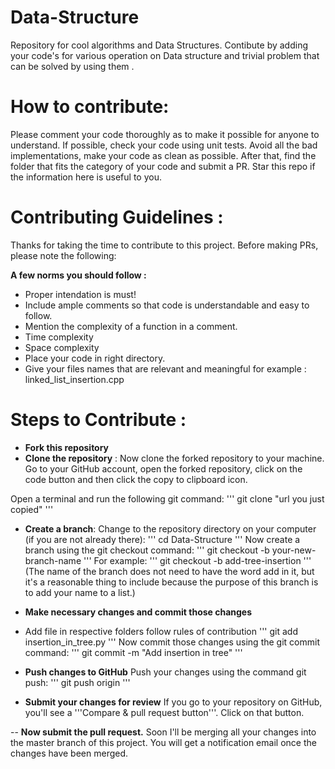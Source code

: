 # Data-Structure
Repository for cool algorithms and Data Structures. Contibute  by adding your code's for various operation on Data structure and trivial problem that can be solved by using them .

# How to contribute:
Please comment your code thoroughly as to make it possible for anyone to understand. If possible, check your code using unit tests. Avoid all the bad implementations, make your code as clean as possible. After that, find the folder that fits the category of your code and submit a PR. Star this repo if the information here is useful to you.

# Contributing Guidelines :
Thanks for taking the time to contribute to this project. Before making PRs, please note the following:

**A few norms you should follow :**
- Proper intendation is must!
- Include ample comments so that code is understandable and easy to follow.
- Mention the complexity of a function in a comment.
- Time complexity 
- Space complexity 
- Place your code in right directory.
- Give your files names that are relevant and meaningful for example : linked_list_insertion.cpp 

# Steps to Contribute :

- **Fork this repository**
- **Clone the repository** : Now clone the forked repository to your machine. Go to your GitHub account, open the forked repository, click on the code button and then click the copy to clipboard icon.

Open a terminal and run the following git command:
'''
git clone "url you just copied"
'''
- **Create a branch**:
Change to the repository directory on your computer (if you are not already there):
'''
cd Data-Structure
'''
Now create a branch using the git checkout command:
'''
git checkout -b your-new-branch-name
'''
For example:
'''
git checkout -b add-tree-insertion
'''
(The name of the branch does not need to have the word add in it, but it's a reasonable thing to include because the purpose of this branch is to add your name to a list.)

- **Make necessary changes and commit those changes**
- Add file in respective folders follow rules of contribution
'''
git add insertion_in_tree.py
'''
Now commit those changes using the git commit command:
'''
git commit -m "Add insertion in tree"
'''

- **Push changes to GitHub**
Push your changes using the command git push:
'''
git push origin <add-your-branch-name>
'''
  
- **Submit your changes for review**
If you go to your repository on GitHub, you'll see a '''Compare & pull request button'''. Click on that button.

-- **Now submit the pull request.**
Soon I'll be merging all your changes into the master branch of this project. You will get a notification email once the changes have been merged.
